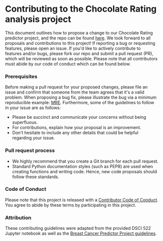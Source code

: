 # Contributing to the Chocolate Rating analysis project

This document outlines how to propose a change to our Chocolate Rating predictor project, and the repo can be found [here](https://github.com/UBC-MDS/chocolate_rating). We look forward to all proposals and contributions to this project! If reporting a bug or requesting features, please open an issue. If you'd like to actively contribute to features and/or bugs, please fork our repo and submit a pull request (PR), which will be reviewed as soon as possible. Please note that all contributors must abide by our code of conduct which can be found below. 

### Prerequisites

Before making a pull request for your proposed changes, please file an issue and confirm that someone from the team agrees that it's a valid problem. When proposing a bug fix, please illustrate the bug via a minimum reproducible example: [MRE]([https://www.tidyverse.org/help/#reprex](https://stackoverflow.com/help/minimal-reproducible-example)). Furthermore, some of the guidelines to follow in your issue are as follows:

- Please be succinct and communicate your concerns without being superfluous.
- For contributions, explain how your proposal is an improvement.
- Don't hesitate to include any other details that could be helpful regarding your issue.

### Pull request process

-  We highly recommend that you create a Git branch for each pull request.  
-  Standard Python documentation styles (such as PEP8) are used when creating functions and writing code. Hence, new code proposals should follow these standards.

### Code of Conduct

Please note that this project is released with a [Contributor Code of Conduct](CODE_OF_CONDUCT.md). You agree to abide by these terms by participating in this project.

### Attribution

These contributing guidelines were adapted from the provided DSCI 522 Jupyter notebook as well as the [Breast Cancer Predictor Project guidelines](https://github.com/ttimbers/breast_cancer_predictor/blob/master/CONTRIBUTING.md).
